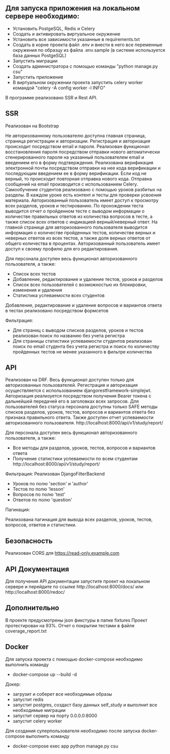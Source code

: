 Для запуска приложения на локальном сервере необходимо:
-----------------------------------------

- Установить PostgeSQL, Redis и Celery
- Создать и активировать виртуальное окружение
- Установить все зависимости указанные в requirements.txt
- Создать в корне проекта файл .env и внести в него все переменные окружения по образцу из файла .env.sample
  (в системе используется база данных PostgeSQL)
- Запустить миграции
- Создать администратора с помощью команды "python manage.py csu"
- Запустить приложение
- В виртуальном окружении проекта запустить celery worker командой "celery -A config worker -l INFO"

В программе реализовано SSR и Rest API.

SSR
---
Реализован на Bootstrap

Не авторизованному пользователю доступна главная страница, страница регистрации и авторизации. Регистрация и авторизация
происходит посредством email и пароля. Реализован функционал восстановления пароля посредством отправки нового
автоматически сгенерированного пароля на указанный пользователем email и введением его в форму подтверждения.
Реализована верификация электронной почты посредством отправки на нее кода верификации и последующим введением ее в
форму верификации. Если код не верный, то происходит повторная отправка нового кода.
Отправка сообщений на email производится с использованием Celery.
Самообучение студентов реализовано с помощью уроков разбитых на разделы. В каждом уроке есть
контент и тесты для проверки усвоения материала. Авторизованный пользователь имеет доступ к просмотру всех разделов,
уроков и тестированию. По прохождении теста выводится отчет о пройденном тесте с выводом информации о количестве
правильных ответов из количества вопросов в тесте, а также список всех ответов с индикацией верный/неверный ответ. На
главной странице для авторизованного пользователя выводится информация о количестве пройденных тестов, количестве верных
и неверных ответов из всех тестов, а также доля верных ответов от общего количества в процентах.
Авторизованный пользователь имеет доступ к своему профилю для его редактирования.

Для персонала доступен весь функционал авторизованного пользователя, а также:

- Список всех тестов
- Добавление, редактирование и удаление тестов, уроков и разделов
- Список всех пользователей с возможностью их блокировки, изменения и удаления
- Статистика успеваемости всех студентов

Добавление, редактирование и удаление вопросов и вариантов ответа в тестах реализовано посредством формсетов

Фильтрация:

- Для страниц с выводом списков разделов, уроков и тестов реализован поиск по названию без учета регистра
- Для страницы статистики успеваемости студентов реализован поиск по email студента без учета регистра
  и поиск по количеству пройденных тестов не менее указанного в фильтре количества

API
---
Реализован на DRF.
Весь функционал доступен только для авторизованных пользователей. Регистрация и авторизация осуществляется с
использованием djangorestframework-simplejwt. Авторизация реализуется посредством получения Bearer токена с дальнейшей
передачей его в заголовках всех запросов. Для пользователей без статуса персонала доступны только SAFE методы
списков разделов, уроков, тестов, вопросов и вариантов ответа без признака правильного ответа. Также доступен отчет
успеваемости авторизованного пользователя. http://localhost:8000/api/v1/study/report/

Для персонала доступен весь функционал авторизованного пользователя, а также:

- Все методы для разделов, уроков, тестов, вопросов и вариантов ответа
- Получение статистики успеваемости по всем студентам  http://localhost:8000/api/v1/study/report/

Фильтрация:
Реализован DjangoFilterBackend

- Уроков по полю 'section' и 'author'
- Тестов по полю 'lesson'
- Вопросов по полю 'test'
- Ответов по полю 'question'

Пагинация:

Реализована пагинация для вывода всех разделов, уроков, тестов, вопросов, ответов и статистики.


Безопасность
------------
Реализован CORS для https://read-only.example.com


API Документация
----------------
Для получения API документации запустите проект на локальном сервере и перейдите по ссылке http://localhost:8000/docs/
или http://localhost:8000/redoc/


Дополнительно
-------------
В проекте предусмотрены json фикстуры в папке fixtures
Проект протестирован на 93%. Отчет о покрытии тестами в файле coverage_report.txt


Docker
------
Для запуска проекта с помощью docker-compose необходимо выполнить команду

- docker-compose up --build -d

Докер:

- загрузит и соберет все необходимые образы
- запустит redis
- запустит postgres, создаст базу данных self_study и выполнит все необходимые миграции
- запустит сервер на порту 0.0.0.0:8000
- запустит celery worker

Для создания суперпользователя необходимо после запуска docker-compose выполнить команду

- docker-compose exec app python manage.py csu
